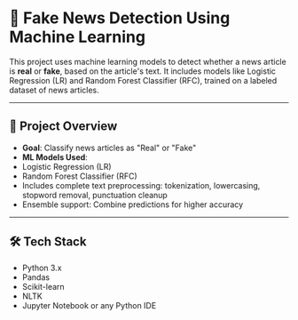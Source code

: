 # 📰 Fake News Detection Using Machine Learning

This project uses machine learning models to detect whether a news article is **real** or **fake**, based on the article's text. It includes models like Logistic Regression (LR) and Random Forest Classifier (RFC), trained on a labeled dataset of news articles.

---

## 📌 Project Overview

-  **Goal**: Classify news articles as "Real" or "Fake"
-  **ML Models Used**: 
  - Logistic Regression (LR)
  - Random Forest Classifier (RFC)
-  Includes complete text preprocessing: tokenization, lowercasing, stopword removal, punctuation cleanup
-  Ensemble support: Combine predictions for higher accuracy

---

## 🛠️ Tech Stack

- Python 3.x
- Pandas
- Scikit-learn
- NLTK
- Jupyter Notebook or any Python IDE

